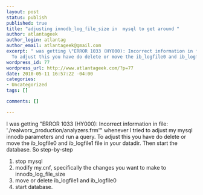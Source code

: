 ```yaml
--- 
layout: post
status: publish
published: true
title: "adjusting innodb_log_file_size in  mysql to get around "
author: atlantageek
author_login: atlantag
author_email: atlantageek@gmail.com
excerpt: " was getting \"ERROR 1033 (HY000): Incorrect information in file: './realworx_production/analyzers.frm'\" whenever I tried to adjust my mysql innodb parameters and run a query.\r\n\
  To adjust this you have do delete or move the ib_logfile0 and ib_logfile1 file in your datadir.  Then start the database."
wordpress_id: 77
wordpress_url: http://www.atlantageek.com/?p=77
date: 2010-05-11 16:57:22 -04:00
categories: 
- Uncategorized
tags: []

comments: []

---
```

I was getting "ERROR 1033 (HY000): Incorrect information in file: './realworx_production/analyzers.frm'" whenever I tried to adjust my mysql innodb parameters and run a query.
To adjust this you have do delete or move the ib_logfile0 and ib_logfile1 file in your datadir.  Then start the database.
So step-by-step
1. stop mysql
2. modify my.cnf, specifically the changes you want to make to innodb_log_file_size
3. move or delete ib_logfile1 and ib_logfile0
4. start database.
